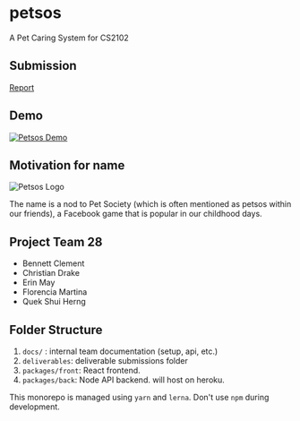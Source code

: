 # petsos

A Pet Caring System for CS2102

## Submission

[Report](https://github.com/benclmnt/CS2102_2021_S1_Team28/blob/master/deliverables/report.pdf) 

## Demo
[![Petsos Demo](https://res.cloudinary.com/marcomontalbano/image/upload/v1605315500/video_to_markdown/images/youtube--59f3az-as5k-c05b58ac6eb4c4700831b2b3070cd403.jpg)](https://www.youtube.com/watch?v=59f3az-as5k "Petsos Demo")

## Motivation for name

![Petsos Logo](https://upload.wikimedia.org/wikipedia/en/b/bc/PetSocietylogo.png)

The name is a nod to Pet Society (which is often mentioned as petsos within our friends), a Facebook game that is popular in our childhood days.

## Project Team 28 

- Bennett Clement 
- Christian Drake
- Erin May
- Florencia Martina
- Quek Shui Herng

## Folder Structure

1. `docs/` : internal team documentation (setup, api, etc.)
2. `deliverables`: deliverable submissions folder
3. `packages/front`: React frontend.
4. `packages/back`: Node API backend. will host on heroku.

This monorepo is managed using `yarn` and `lerna`. Don't use `npm` during development.
